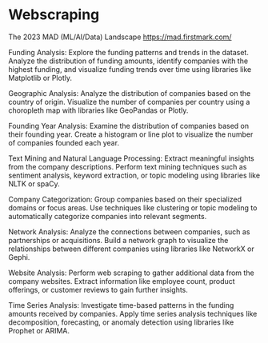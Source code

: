 # Webscraping 

The 2023 MAD (ML/AI/Data) Landscape 
https://mad.firstmark.com/

Funding Analysis: Explore the funding patterns and trends in the dataset. Analyze the distribution of funding amounts, identify companies with the highest funding, and visualize funding trends over time using libraries like Matplotlib or Plotly.

Geographic Analysis: Analyze the distribution of companies based on the country of origin. Visualize the number of companies per country using a choropleth map with libraries like GeoPandas or Plotly.

Founding Year Analysis: Examine the distribution of companies based on their founding year. Create a histogram or line plot to visualize the number of companies founded each year.

Text Mining and Natural Language Processing: Extract meaningful insights from the company descriptions. Perform text mining techniques such as sentiment analysis, keyword extraction, or topic modeling using libraries like NLTK or spaCy.

Company Categorization: Group companies based on their specialized domains or focus areas. Use techniques like clustering or topic modeling to automatically categorize companies into relevant segments.

Network Analysis: Analyze the connections between companies, such as partnerships or acquisitions. Build a network graph to visualize the relationships between different companies using libraries like NetworkX or Gephi.

Website Analysis: Perform web scraping to gather additional data from the company websites. Extract information like employee count, product offerings, or customer reviews to gain further insights.

Time Series Analysis: Investigate time-based patterns in the funding amounts received by companies. Apply time series analysis techniques like decomposition, forecasting, or anomaly detection using libraries like Prophet or ARIMA.
